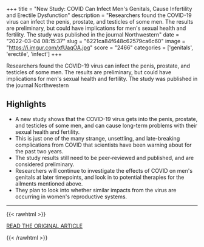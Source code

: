 +++
title = "New Study: COVID Can Infect Men's Genitals, Cause Infertility and Erectile Dysfunction"
description = "Researchers found the COVID-19 virus can infect the penis, prostate, and testicles of some men. The results are preliminary, but could have implications for men's sexual health and fertility. The study was published in the journal Northwestern"
date = "2022-03-04 08:15:37"
slug = "6221ca84f648c62579ca6c60"
image = "https://i.imgur.com/xfUaqOA.jpg"
score = "2466"
categories = ['genitals', 'erectile', 'infect']
+++

Researchers found the COVID-19 virus can infect the penis, prostate, and testicles of some men. The results are preliminary, but could have implications for men's sexual health and fertility. The study was published in the journal Northwestern

## Highlights

- A new study shows that the COVID-19 virus gets into the penis, prostate, and testicles of some men, and can cause long-term problems with their sexual health and fertility.
- This is just one of the many strange, unsettling, and late-breaking complications from COVID that scientists have been warning about for the past two years.
- The study results still need to be peer-reviewed and published, and are considered preliminary.
- Researchers will continue to investigate the effects of COVID on men's genitals at later timepoints, and look in to potential therapies for the ailments mentioned above.
- They plan to look into whether similar impacts from the virus are occurring in women's reproductive systems.

---

{{< rawhtml >}}
  <p class="article-category">
    <a target="_blank" href="https://sfist.com/2022/03/02/new-study-covid-can-infect-mens-genitals-cause-infertility-and-erectile-dysfunction/">READ THE ORIGINAL ARTICLE</a>
  </p>
{{< /rawhtml >}}
